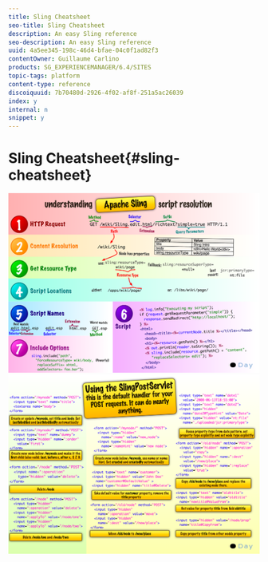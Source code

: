 ```yaml
---
title: Sling Cheatsheet
seo-title: Sling Cheatsheet
description: An easy Sling reference
seo-description: An easy Sling reference
uuid: 4a5ee345-198c-46d4-bfae-04c0f1ad82f3
contentOwner: Guillaume Carlino
products: SG_EXPERIENCEMANAGER/6.4/SITES
topic-tags: platform
content-type: reference
discoiquuid: 7b70480d-2926-4f02-af8f-251a5ac26039
index: y
internal: n
snippet: y
---
```


# Sling Cheatsheet{#sling-cheatsheet}

 ![](assets/chlimage_1-107.png) ![](assets/chlimage_1-108.png)

